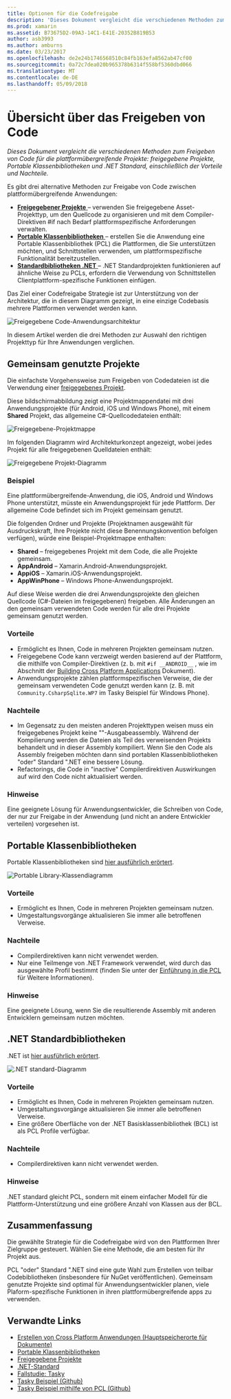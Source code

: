 ```yaml
---
title: Optionen für die Codefreigabe
description: 'Dieses Dokument vergleicht die verschiedenen Methoden zum Freigeben von Code für die plattformübergreifende Projekte: freigegebene Projekte, Portable Klassenbibliotheken und .NET Standard, einschließlich der Vorteile und Nachteile.'
ms.prod: xamarin
ms.assetid: B73675D2-09A3-14C1-E41E-20352B819B53
author: asb3993
ms.author: amburns
ms.date: 03/23/2017
ms.openlocfilehash: de2e24b1746568510c84fb163efa8562ab47cf00
ms.sourcegitcommit: 0a72c7dea020b965378b6314f558bf5360dbd066
ms.translationtype: MT
ms.contentlocale: de-DE
ms.lasthandoff: 05/09/2018
---
```

# <a name="sharing-code-overview"></a>Übersicht über das Freigeben von Code

_Dieses Dokument vergleicht die verschiedenen Methoden zum Freigeben von Code für die plattformübergreifende Projekte: freigegebene Projekte, Portable Klassenbibliotheken und .NET Standard, einschließlich der Vorteile und Nachteile._

Es gibt drei alternative Methoden zur Freigabe von Code zwischen plattformübergreifende Anwendungen:

-   [**Freigegebener Projekte** ](#Shared_Projects) – verwenden Sie freigegebene Asset-Projekttyp, um den Quellcode zu organisieren und mit dem Compiler-Direktiven #if nach Bedarf plattformspezifische Anforderungen verwalten.
-   [**Portable Klassenbibliotheken** ](#Portable_Class_Libraries) – erstellen Sie die Anwendung eine Portable Klassenbibliothek (PCL) die Plattformen, die Sie unterstützen möchten, und Schnittstellen verwenden, um plattformspezifische Funktionalität bereitzustellen.
-   [**Standardbibliotheken .NET** ](#Net_Standard) – .NET Standardprojekten funktionieren auf ähnliche Weise zu PCLs, erfordern die Verwendung von Schnittstellen Clientplattform-spezifische Funktionen einfügen.

Das Ziel einer Codefreigabe Strategie ist zur Unterstützung von der Architektur, die in diesem Diagramm gezeigt, in eine einzige Codebasis mehrere Plattformen verwendet werden kann.

 ![](code-sharing-images/conceptualarchitecture.png "Freigegebene Code-Anwendungsarchitektur")

In diesem Artikel werden die drei Methoden zur Auswahl den richtigen Projekttyp für Ihre Anwendungen verglichen.

<a name="Shared_Projects" />

## <a name="shared-projects"></a>Gemeinsam genutzte Projekte

Die einfachste Vorgehensweise zum Freigeben von Codedateien ist die Verwendung einer [freigegebenes Projekt](~/cross-platform/app-fundamentals/shared-projects.md).

Diese bildschirmabbildung zeigt eine Projektmappendatei mit drei Anwendungsprojekte (für Android, iOS und Windows Phone), mit einem **Shared** Projekt, das allgemeine C#-Quellcodedateien enthält:

 ![](code-sharing-images/sharedsolution.png "Freigegebene-Projektmappe")

Im folgenden Diagramm wird Architekturkonzept angezeigt, wobei jedes Projekt für alle freigegebenen Quelldateien enthält:

 ![](code-sharing-images/sharedassetproject.png "Freigegebene Projekt-Diagramm")


### <a name="example"></a>Beispiel

Eine plattformübergreifende-Anwendung, die iOS, Android und Windows Phone unterstützt, müsste ein Anwendungsprojekt für jede Plattform. Der allgemeine Code befindet sich im Projekt gemeinsam genutzt.

Die folgenden Ordner und Projekte (Projektnamen ausgewählt für Ausdruckskraft, Ihre Projekte nicht diese Benennungskonvention befolgen verfügen), würde eine Beispiel-Projektmappe enthalten:

-   **Shared** – freigegebenes Projekt mit dem Code, die alle Projekte gemeinsam.
-   **AppAndroid** – Xamarin.Android-Anwendungsprojekt.
-   **AppiOS** – Xamarin.iOS-Anwendungsprojekt.
-   **AppWinPhone** – Windows Phone-Anwendungsprojekt.


Auf diese Weise werden die drei Anwendungsprojekte den gleichen Quellcode (C#-Dateien im freigegebenen) freigeben. Alle Änderungen an den gemeinsam verwendeten Code werden für alle drei Projekte gemeinsam genutzt werden.


### <a name="benefits"></a>Vorteile

-  Ermöglicht es Ihnen, Code in mehreren Projekten gemeinsam nutzen.
-  Freigegebene Code kann verzweigt werden basierend auf der Plattform, die mithilfe von Compiler-Direktiven (z. b. mit `#if __ANDROID__` , wie im Abschnitt der [Building Cross Platform Applications](~/cross-platform/app-fundamentals/building-cross-platform-applications/index.md) Dokument).
-  Anwendungsprojekte zählen plattformspezifischen Verweise, die der gemeinsam verwendeten Code genutzt werden kann (z. B. mit `Community.CsharpSqlite.WP7` im Tasky Beispiel für Windows Phone).



### <a name="disadvantages"></a>Nachteile

-  Im Gegensatz zu den meisten anderen Projekttypen weisen muss ein freigegebenes Projekt keine ""-Ausgabeassembly. Während der Kompilierung werden die Dateien als Teil des verweisenden Projekts behandelt und in dieser Assembly kompiliert. Wenn Sie den Code als Assembly freigeben möchten dann sind portablen Klassenbibliotheken "oder" Standard ".NET eine bessere Lösung.
-  Refactorings, die Code in "inactive" Compilerdirektiven Auswirkungen auf wird den Code nicht aktualisiert werden.


 <a name="Shared_Remarks" />

### <a name="remarks"></a>Hinweise

Eine geeignete Lösung für Anwendungsentwickler, die Schreiben von Code, der nur zur Freigabe in der Anwendung (und nicht an andere Entwickler verteilen) vorgesehen ist.

 <a name="Portable_Class_Libraries" />


## <a name="portable-class-libraries"></a>Portable Klassenbibliotheken


Portable Klassenbibliotheken sind [hier ausführlich erörtert](~/cross-platform/app-fundamentals/pcl.md).

 ![](code-sharing-images/portableclasslibrary.png "Portable Library-Klassendiagramm")


### <a name="benefits"></a>Vorteile

-  Ermöglicht es Ihnen, Code in mehreren Projekten gemeinsam nutzen.
-  Umgestaltungsvorgänge aktualisieren Sie immer alle betroffenen Verweise.


### <a name="disadvantages"></a>Nachteile

-  Compilerdirektiven kann nicht verwendet werden.
-  Nur eine Teilmenge von .NET Framework verwendet, wird durch das ausgewählte Profil bestimmt (finden Sie unter der [Einführung in die PCL](~/cross-platform/app-fundamentals/pcl.md) für Weitere Informationen).


### <a name="remarks"></a>Hinweise

Eine geeignete Lösung, wenn Sie die resultierende Assembly mit anderen Entwicklern gemeinsam nutzen möchten.



<a name="Net_Standard" />

## <a name="net-standard-libraries"></a>.NET Standardbibliotheken

.NET ist [hier ausführlich erörtert](~/cross-platform/app-fundamentals/net-standard.md).

![](code-sharing-images/netstandard.png ".NET standard-Diagramm")

### <a name="benefits"></a>Vorteile

-  Ermöglicht es Ihnen, Code in mehreren Projekten gemeinsam nutzen.
-  Umgestaltungsvorgänge aktualisieren Sie immer alle betroffenen Verweise.
-  Eine größere Oberfläche von der .NET Basisklassenbibliothek (BCL) ist als PCL Profile verfügbar.

### <a name="disadvantages"></a>Nachteile

 -  Compilerdirektiven kann nicht verwendet werden.

### <a name="remarks"></a>Hinweise

.NET standard gleicht PCL, sondern mit einem einfacher Modell für die Plattform-Unterstützung und eine größere Anzahl von Klassen aus der BCL.



## <a name="summary"></a>Zusammenfassung

Die gewählte Strategie für die Codefreigabe wird von den Plattformen Ihrer Zielgruppe gesteuert. Wählen Sie eine Methode, die am besten für Ihr Projekt aus.

PCL "oder" Standard ".NET sind eine gute Wahl zum Erstellen von teilbar Codebibliotheken (insbesondere für NuGet veröffentlichen). Gemeinsam genutzte Projekte sind optimal für Anwendungsentwickler planen, viele Plaform-spezifische Funktionen in ihren plattformübergreifende apps zu verwenden.


## <a name="related-links"></a>Verwandte Links

- [Erstellen von Cross Platform Anwendungen (Hauptspeicherorte für Dokumente)](~/cross-platform/app-fundamentals/building-cross-platform-applications/index.md)
- [Portable Klassenbibliotheken](~/cross-platform/app-fundamentals/pcl.md)
- [Freigegebene Projekte](~/cross-platform/app-fundamentals/shared-projects.md)
- [.NET-Standard](~/cross-platform/app-fundamentals/net-standard.md)
- [Fallstudie: Tasky](~/cross-platform/app-fundamentals/building-cross-platform-applications/case-study-tasky.md)
- [Tasky Beispiel (Github)](https://github.com/xamarin/mobile-samples/tree/master/Tasky)
- [Tasky Beispiel mithilfe von PCL (Github)](https://github.com/xamarin/mobile-samples/tree/master/TaskyPortable)

